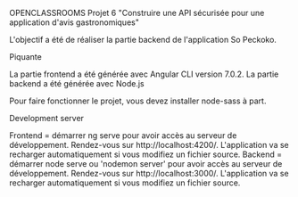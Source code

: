 OPENCLASSROOMS Projet 6 "Construire une API sécurisée pour une application d'avis gastronomiques"
 
L'objectif a été de réaliser la partie backend de l'application So Peckoko.

Piquante

La partie frontend a été générée avec Angular CLI version 7.0.2. La partie backend a été générée avec Node.js

Pour faire fonctionner le projet, vous devez installer node-sass à part.

Development server

Frontend = démarrer ng serve pour avoir accès au serveur de développement. Rendez-vous sur http://localhost:4200/. L'application va se recharger automatiquement si vous modifiez un fichier source. 
Backend = démarrer node serve ou 'nodemon server' pour avoir accès au serveur de développement. Rendez-vous sur http://localhost:3000/. L'application va se recharger automatiquement si vous modifiez un fichier source.
